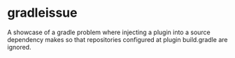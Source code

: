 # gradleissue

A showcase of a gradle problem where injecting a plugin into a source dependency
makes so that repositories configured at plugin build.gradle are ignored.
